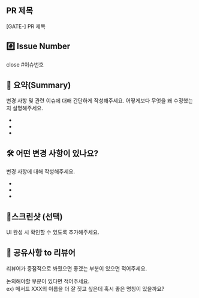 ## PR 제목
[GATE-] PR 제목

## #️⃣ Issue Number

close #이슈번호

## 📝 요약(Summary)
변경 사항 및 관련 이슈에 대해 간단하게 작성해주세요. 어떻게보다 무엇을 왜 수정했는지 설명해주세요.

- 
- 
- 

## 🛠️ 어떤 변경 사항이 있나요?
변경 사항에 대해 작성해주세요.

- 
- 
- 

## 📸스크린샷 (선택)
UI 완성 시 확인할 수 있도록 추가해주세요. 

## 💬 공유사항 to 리뷰어
리뷰어가 중점적으로 봐줬으면 좋겠는 부분이 있으면 적어주세요.

논의해야할 부분이 있다면 적어주세요.
<br/> ex) 메서드 XXX의 이름을 더 잘 짓고 싶은데 혹시 좋은 명칭이 있을까요?
